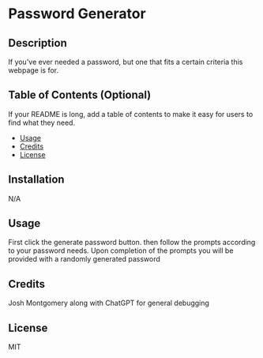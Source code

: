 # Password Generator

## Description

If you've ever needed a password, but one that fits a certain criteria this webpage is for.

## Table of Contents (Optional)

If your README is long, add a table of contents to make it easy for users to find what they need.

- [Usage](#usage)
- [Credits](#credits)
- [License](#license)

## Installation

N/A

## Usage

First click the generate password button. then follow the prompts according to your password needs. Upon completion of the prompts you will be provided with a randomly generated password

## Credits

Josh Montgomery
along with ChatGPT for general debugging

## License

MIT
